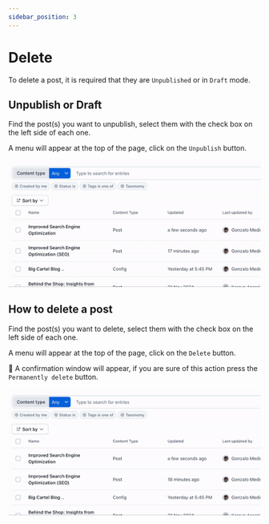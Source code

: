 ```yaml
---
sidebar_position: 3
---
```


# Delete

To delete a post, it is required that they are `Unpublished` or in `Draft` mode.

## Unpublish or Draft

Find the post(s) you want to unpublish, select them with the check box on the left side of each one.

A menu will appear at the top of the page, click on the `Unpublish` button.

![Unpublish Post](/img/screen2.gif)

## How to delete a post

Find the post(s) you want to delete, select them with the check box on the left side of each one.

A menu will appear at the top of the page, click on the `Delete` button.

🚨 A confirmation window will appear, if you are sure of this action press the `Permanently delete` button.

![Delete Post](/img/screen3.gif)
